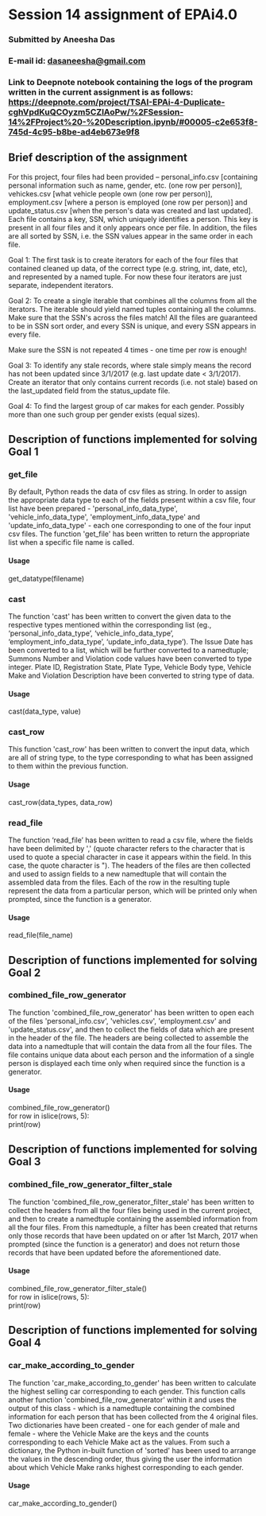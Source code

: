# Session 14 assignment of EPAi4.0
### Submitted by Aneesha Das
### E-mail id: dasaneesha@gmail.com

### Link to Deepnote notebook containing the logs of the program written in the current assignment is as follows: https://deepnote.com/project/TSAI-EPAi-4-Duplicate-cghVpdKuQCOyzm5CZlAoPw/%2FSession-14%2FProject%20-%20Description.ipynb/#00005-c2e653f8-745d-4c95-b8be-ad4eb673e9f8

## Brief description of the assignment

For this project, four files had been provided – personal_info.csv [containing personal information such as name, gender, etc. (one row per person)], vehickes.csv [what vehicle people own (one row per person)], employment.csv [where a person is employed (one row per person)] and update_status.csv [when the person's data was created and last updated]. Each file contains a key, SSN, which uniquely identifies a person. This key is present in all four files and it only appears once per file. In addition, the files are all sorted by SSN, i.e. the SSN values appear in the same order in each file.

Goal 1: The first task is to create iterators for each of the four files that contained cleaned up data, of the correct type (e.g. string, int, date, etc), and represented by a named tuple. For now these four iterators are just separate, independent iterators.

Goal 2: To create a single iterable that combines all the columns from all the iterators. The iterable should yield named tuples containing all the columns. Make sure that the SSN's across the files match! All the files are guaranteed to be in SSN sort order, and every SSN is unique, and every SSN appears in every file.

Make sure the SSN is not repeated 4 times - one time per row is enough!

Goal 3: To identify any stale records, where stale simply means the record has not been updated since 3/1/2017 (e.g. last update date < 3/1/2017). Create an iterator that only contains current records (i.e. not stale) based on the last_updated field from the status_update file.

Goal 4: To find the largest group of car makes for each gender. Possibly more than one such group per gender exists (equal sizes).

## Description of functions implemented for solving Goal 1

### get_file

By default, Python reads the data of csv files as string. In order to assign the appropriate data type to each of the fields present within a csv file, four list have been prepared - 'personal_info_data_type', 'vehicle_info_data_type', 'employment_info_data_type' and 'update_info_data_type' - each one corresponding to one of the four input csv files. The function 'get_file' has been written to return the appropriate list when a specific file name is called.

#### Usage

get_datatype(filename)

### cast

The function 'cast' has been written to convert the given data to the respective types mentioned within the corresponding list (eg., ‘personal_info_data_type’,  ‘vehicle_info_data_type’, ‘employment_info_data_type’, ‘update_info_data_type’). The Issue Date has been converted to a list, which will be further converted  to a namedtuple; Summons Number and Violation code values have been converted to type integer. Plate ID, Registration State, Plate Type, Vehicle Body type, Vehicle Make and Violation Description have been converted to string type of data.

#### Usage

cast(data_type, value)

### cast_row

This function 'cast_row' has been written to convert the input data, which are all of string type, to the type corresponding to what has been assigned to them within the previous function.

#### Usage

cast_row(data_types, data_row)

### read_file

The function ‘read_file’ has been written to read a csv file, where the fields have been delimited by ',' (quote character refers to the character that is used to quote a special character in case it appears within the field. In this case, the quote character is "). The headers of the files are then collected and used to assign fields to a new namedtuple that will contain the assembled data from the files. Each of the row in the resulting tuple represent the data from a particular person, which will be printed only when prompted, since the function is a generator.

#### Usage

read_file(file_name)

## Description of functions implemented for solving Goal 2

### combined_file_row_generator

The function 'combined_file_row_generator' has been written to open each of the files 'personal_info.csv', 'vehicles.csv', 'employment.csv' and 'update_status.csv', and then to collect the fields of data which are present in the header of the file. The headers are being collected to assemble the data into a namedtuple that will contain the data from all the four files. The file contains unique data about each person and the information of a single person is displayed each time only when required since the function is a generator.

#### Usage

combined_file_row_generator()</br>
for row in islice(rows, 5):</br>
     print(row)</br>

## Description of functions implemented for solving Goal 3

### combined_file_row_generator_filter_stale

The function 'combined_file_row_generator_filter_stale' has been written to collect the headers from all the four files being used in the current project, and then to create a namedtuple containing the assembled information from all the four files. From this namedtuple, a filter has been created that returns only those records that have been updated on or after 1st March, 2017 when prompted (since the function is a generator) and does not return those records that have been  updated before the aforementioned date.

#### Usage

combined_file_row_generator_filter_stale()</br>
for row in islice(rows, 5):</br>
     print(row)</br>


## Description of functions implemented for solving Goal 4

### car_make_according_to_gender

The function 'car_make_according_to_gender' has been written to calculate the highest selling car corresponding to each gender. This function calls another function 'combined_file_row_generator' within it and uses the output of this class - which is a namedtuple containing the combined information for each person that has been collected from the 4 original files. Two dictionaries have been created - one for each gender of male and female - where the Vehicle Make are the keys and the counts corresponding to each Vehicle Make act as the values. From such a dictionary, the Python in-built function of  'sorted'
has been used to arrange the values in the descending order, thus giving the user the information about which Vehicle Make ranks highest corresponding to each gender.

#### Usage

car_make_according_to_gender()
